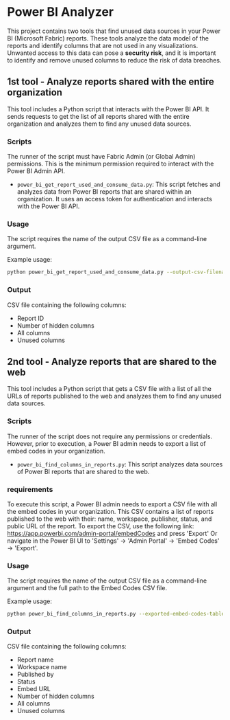 # Power BI Analyzer

This project contains two tools that find unused data sources in your Power BI (Microsoft Fabric) reports.
These tools analyze the data model of the reports and identify columns that are not used in any visualizations. 
Unwanted access to this data can pose a __security risk__, and it is important to identify and remove unused columns to reduce the risk of data breaches.

## 1st tool - Analyze reports shared with the entire organization
This tool includes a Python script that interacts with the Power BI API. It sends requests to get the list of all reports shared with the entire organization and analyzes them to find any unused data sources.

### Scripts

The runner of the script must have Fabric Admin (or Global Admin) permissions. This is the minimum permission required to interact with the Power BI Admin API.

- `power_bi_get_report_used_and_consume_data.py`: This script fetches and analyzes data from Power BI reports that are shared within an organization. It uses an access token for authentication and interacts with the Power BI API.

### Usage

The script requires the name of the output CSV file as a command-line argument.


Example usage:

```bash
python power_bi_get_report_used_and_consume_data.py --output-csv-filename output.csv
```

### Output
CSV file containing the following columns:
* Report ID
* Number of hidden columns
* All columns
* Unused columns

## 2nd tool - Analyze reports that are shared to the web
This tool includes a Python script that gets a CSV file with a list of all the URLs of reports published to the web and analyzes them to find any unused data sources.
### Scripts

The runner of the script does not require any permissions or credentials. However, prior to execution, a Power BI admin needs to export a list of embed codes in your organization.

- `power_bi_find_columns_in_reports.py`: This script analyzes data sources of Power BI reports that are shared to the web.
### requirements
To execute this script, a Power BI admin needs to export a CSV file with all the embed codes in your organization.
This CSV contains a list of reports published to the web with their: name, workspace, publisher, status, and public URL of the report.
To export the CSV, use the following link: https://app.powerbi.com/admin-portal/embedCodes and press 'Export'
Or navigate in the Power BI UI to 'Settings' -> 'Admin Portal' -> 'Embed Codes' -> 'Export'.
### Usage

The script requires the name of the output CSV file as a command-line argument and the full path to the Embed Codes CSV file.

Example usage:

```bash
python power_bi_find_columns_in_reports.py --exported-embed-codes-table "C:\Users\MyUserName\Downloads\Embed Codes.csv" --output-csv-filename "C:\Users\MyUserName\Downloads\output.csv"
```

### Output
CSV file containing the following columns:
* Report name 
* Workspace name
* Published by
* Status
* Embed URL
* Number of hidden columns
* All columns
* Unused columns